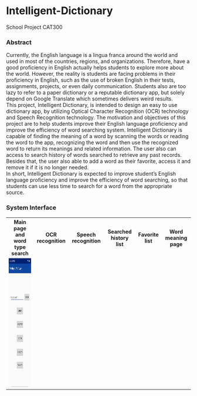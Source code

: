 # Intelligent-Dictionary
School Project CAT300

### Abstract
Currently, the English language is a lingua franca around the world and used in most of the countries, regions, and organizations. Therefore, have a good proficiency in English actually helps students to explore more about the world. However, the reality is students are facing problems in their proficiency in English, such as the use of broken English in their tests, assignments, projects, or even daily communication. Students also are too lazy to refer to a paper dictionary or a reputable dictionary app, but solely depend on Google Translate which sometimes delivers weird results.\
	This project, Intelligent Dictionary, is intended to design an easy to use dictionary app, by utilizing Optical Character Recognition (OCR) technology and Speech Recognition technology. The motivation and objectives of this project are to help students improve their English language proficiency and improve the efficiency of word searching system. Intelligent Dictionary is capable of finding the meaning of a word by scanning the words or reading the word to the app, recognizing the word and then use the recognized word to return its meanings and related information. The user also can access to search history of words searched to retrieve any past records. Besides that, the user also able to add a word as their favorite, access it and remove it if it is no longer needed.\
	In short, Intelligent Dictionary is expected to improve student’s English language proficiency and improve the efficiency of word searching, so that students can use less time to search for a word from the appropriate source.

### System Interface
<table style="width:100%">
  <tr>
    <th>Main page and word type search</th>
    <th>OCR recognition</th> 
    <th>Speech recognition</th>
    <th>Searched history list</th>
    <th>Favorite list</th>
    <th>Word meaning page</th>
  </tr>
  <tr>
    <td><img src="/result/main.png" height="350px"></td>
    <td><img src="/result/ocr.png" height="350px></td>
    <td><img src="/result/speech.png" height="350px></td>
    <td><img src="/result/history.png" height="350px></td>
    <td><img src="/result/favorite.png" height="350px></td>
    <td><img src="/result/meaning.png" height="350px></td>
  </tr>
</table>
